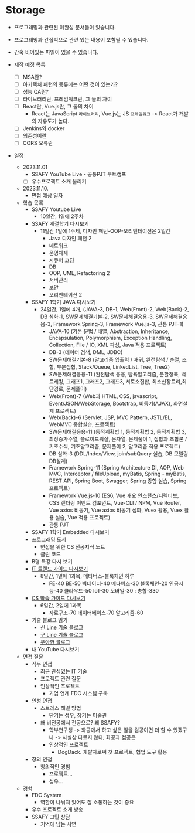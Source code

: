 # Storage

- 프로그래밍과 관련된 미완성 문서들이 있습니다.
- 프로그래밍과 간접적으로 관련 있는 내용이 포함될 수 있습니다.
- 간혹 비어있는 파일이 있을 수 있습니다.

- 제작 예정 목록
    - [ ] MSA란?
    - [ ] 아키텍처 패턴의 종류에는 어떤 것이 있는가?
    - [ ] 성능 QA란?
    - [ ] 라이브러리란, 프레임워크란, 그 둘의 차이
    - [ ] React란, Vue.js란, 그 둘의 차이
        - React는 JavaScript `라이브러리`, Vue.js는 JS `프레임워크` -> React가 개발의 자유도가 높다.
    - [ ] Jenkins와 docker
    - [ ] 의존성이란
    - [ ] CORS 오류란

- 일정
    - 2023.11.01
        - SSAFY YouTube Live - 공통PJT 부트캠프
        - [ ] 우수프로젝트 소개 올리기
    - 2023.11.10.
        - 면접 예상 일자
    - 학습 목록
        - SSAFY Youtube Live
            - 10일간, 1일에 2주차
        - SSAFY 계절학기 다시보기
            - 11일간 1일에 1주제, 디자인 패턴-OOP-오리엔테이션은 2일간 
                - Java 디자인 패턴 2
                - 네트워크
                - 운영체제
                - 시큐어 코딩
                - DB
                - OOP, UML, Refactoring 2
                - 서버관리
                - 보안
                - 오리엔테이션 2
        - SSAFY 1학기 JAVA 다시보기
            - 24일간, 1일에 4개, (JAVA-3, DB-1, Web(Front)-2, Web(Back)-2, DB 심화-1, SW문제해결기본-2, SW문제해결응용-3, SW문제해결응용-3, Framework Spring-3, Framework Vue.js-3, 관통 PJT-1)
                - JAVA-10 (기본 문법 / 배열, Abstraction, Inheritance, Encapsulation, Polymorphism, Exception Handling, Collection, File / IO, XML 파싱, Java 적용 프로젝트)
                - DB-3 (데이터 검색, DML, JDBC)
                - SW문제해결기본-8 (알고리즘 입출력 / 재귀, 완전탐색 / 순열, 조합, 부분집합, Stack/Queue, LinkedList, Tree, Tree2)
                - SW문제해결응용-11 (완전탐색 응용, 탐욕알고리즘, 분할정복, 백트레킹, 그래프1, 그래프2, 그래프3, 서로소집합, 최소신장트리,최단경로, 문제풀이)
                - Web(Front)-7 (Web과 HTML, CSS, javascript, Event/JSON/WebStorage, Bootstrap, 비동기(AJAX), 화면설계 프로젝트)
                - Web(Back)-6 (Servlet, JSP, MVC Pattern, JSTL/EL, WebMVC 종합실습, 프로젝트)
                - SW문제해결응용-11 (동적계획법 1, 동적계획법 2, 동적계획법 3, 최장증가수열, 플로이드워샬, 문자열, 문제풀이 1, 집합과 조합론 / 기초수식, 기초알고리즘, 문제풀이 2, 알고리즘 적용 프로젝트)
                - DB 심화-3 (DDL/Index/View,  join/subQuery 실습, DB 모델링 DB설계)
                - Framework Spring-11 (Spring Architecture DI, AOP, Web MVC, Interceptor / fileUpload, myBatis, Spring - myBatis, REST API, Spring Boot, Swagger, Spring 종합 실습, Spring 프로젝트)
                - Framework Vue.js-10 (ES6, Vue 개요 인스턴스/디렉티브, CSS 렌더링 이벤트 컴포넌트, Vue-CLI / NPM, Vue Router, Vue axios 비동기, Vue axios 비동기 심화, Vuex 활용, Vuex 활용 실습, Vue 적용 프로젝트)
                - 관통 PJT
        - SSAFY 1학기 Embedded 다시보기
        - 프로그래밍 도서
            - 면접을 위한 CS 전공지식 노트
            - 클린 코드
        - B형 특강 다시 보기
        - [IT 트랜드 가이드 다시보기](https://docs.google.com/spreadsheets/d/1ZHjsZXaF0ofJ1vI_rgRX0-it-RSIyDyq8VNsDCFYO9E/edit#gid=80460844)
            - 8일간, 1일에 1과목, 메타버스-블록체인 하루
                - FE-40 BE-50 빅데이터-40 메타버스-30 블록체인-20 인공지능-40 클라우드-50 IoT-30 모바일-30 : 총합-330
        - [CS 학습 가이드 다시보기](https://docs.google.com/spreadsheets/d/1-PWAPiml5uM64TN5nOLoxd2xJL92dxfP/edit#gid=584096923)
            - 6일간, 2일에 1과목
                - 자료구조-70 데이터베이스-70 알고리즘-60
        - 기술 블로그 읽기
            - [신 Line 기술 블로그](https://techblog.lycorp.co.jp/ko)
            - [구 Line 기술 블로그](https://engineering.linecorp.com/ko)
            - [우아한 블로그](https://techblog.woowahan.com/)
        - 내 YouTube 다시보기
    - 면접 질문
        - 직무 면접
            - 최근 관심있는 IT 기술
            - 프로젝트 관련 질문
            - 인상적인 프로젝트
                - 기업 연계 FDC 시스템 구축
        - 인성 면접
            - 스트레스 해결 방법
                - 단기는 성우, 장기는 미술관
            - 왜 비전공에서 전공으로? 왜 SSAFY?
                - 학부연구생 -> 화공에서 하고 싶은 일을 컴공이면 더 할 수 있겠구나 -> 사실상 다르지 않다, 화공과 컴공은
                - 인상적인 프로젝트
                    - DogDack. 개발자로써 첫 프로젝트, 협업 도구 활용
        - 창의 면접
            - 창의적인 경험
                - 프로젝트...
                - 성우...
    - 경험
        - FDC System
            - 역할이 나눠져 있어도 잘 소통하는 것이 중요
        - 우수 프로젝트 소개 방송
        - SSAFY 고민 상담
            - 기억에 남는 사연
            